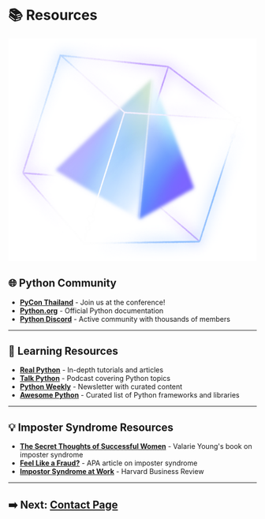 # 📚 Resources

![Resources](assets/Picture6.png)

## 🌐 Python Community

- **[PyCon Thailand](https://th.pycon.org/)** - Join us at the conference!
- **[Python.org](https://www.python.org/)** - Official Python documentation
- **[Python Discord](https://pythondiscord.com/)** - Active community with thousands of members

---

## 📖 Learning Resources

- **[Real Python](https://realpython.com/)** - In-depth tutorials and articles
- **[Talk Python](https://talkpython.fm/)** - Podcast covering Python topics
- **[Python Weekly](https://www.pythonweekly.com/)** - Newsletter with curated content
- **[Awesome Python](https://awesome-python.com/)** - Curated list of Python frameworks and libraries

---

## 💡 Imposter Syndrome Resources

- **[The Secret Thoughts of Successful Women](https://www.valariekyoung.com/)** - Valarie Young's book on imposter syndrome
- **[Feel Like a Fraud?](https://www.apa.org/gradpsych/2013/11/fraud)** - APA article on imposter syndrome
- **[Impostor Syndrome at Work](https://hbr.org/2008/05/overcoming-imposter-syndrome)** - Harvard Business Review

---

## ➡️ Next: [Contact Page](contact.md)
